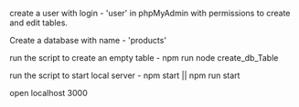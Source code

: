 create a user with login - 'user' in phpMyAdmin with permissions to create and edit tables.

Create a database with name -  'products'

run the script to create an empty table - npm run node create_db_Table

run the script to start local server - npm start || npm run start

open localhost 3000